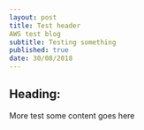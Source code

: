 ```yaml
---
layout: post
title: Test header
AWS test blog
subtitle: Testing something
published: true
date: 30/08/2018
---
```


## Heading:

More test some content goes here
